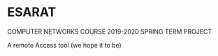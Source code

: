 # ESARAT

COMPUTER NETWORKS COURSE 2019-2020 SPRING TERM PROJECT

A remote Access tool (we hope it to be)
